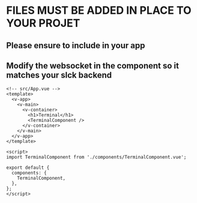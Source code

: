 # FILES MUST BE ADDED IN PLACE TO YOUR PROJET
## Please ensure to include in your app
## Modify the websocket in the component so it matches your slck backend
```vue
<!-- src/App.vue -->
<template>
  <v-app>
    <v-main>
      <v-container>
        <h1>Terminal</h1>
        <TerminalComponent />
      </v-container>
    </v-main>
  </v-app>
</template>

<script>
import TerminalComponent from './components/TerminalComponent.vue';

export default {
  components: {
    TerminalComponent,
  },
};
</script>
```